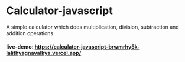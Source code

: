 # Calculator-javascript
A simple calculator which does multiplication, division, subtraction and addition operations.

#### live-demo: https://calculator-javascript-brwmrhy5k-lalithyagnavalkya.vercel.app/
